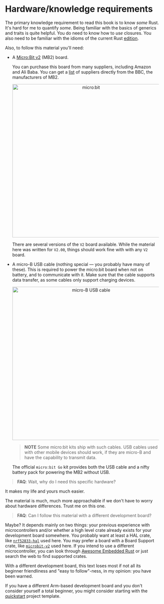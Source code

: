 # Hardware/knowledge requirements

The primary knowledge requirement to read this book is to know *some* Rust. It's hard for me to
quantify *some*. Being familiar with the basics of generics and traits is quite helpful. You do need
to know how to *use* closures. You also need to be familiar with the idioms of the current Rust
[edition].

[edition]: https://rust-lang-nursery.github.io/edition-guide/

Also, to follow this material you'll need:

- A [Micro:Bit v2] (MB2) board.

  [micro:bit v2]: https://tech.microbit.org/hardware/

  You can purchase this board from many suppliers, including
  Amazon and Ali Baba. You can get a [list][0] of suppliers
  directly from the BBC, the manufacturers of MB2.

  [0]: https://microbit.org/buy/

  <p align="center">
  <img title="micro:bit" src="../assets/microbit-v2.jpg" width="500" />
  </p>

  There are several versions of the `V2` board
  available. While the material here was written for `V2.00`,
  things should work fine with with any `V2` board.

- A micro-B USB cable (nothing special — you probably have many of these). This is required
  to power the micro:bit board when not on battery, and to communicate with it.  Make sure
  that the cable supports data transfer, as some cables only support charging devices.

  <p align="center">
  <img title="micro-B USB cable" src="../assets/usb-cable.jpg" width="500" />
  </p>

  > **NOTE** Some micro:bit kits ship with such cables.  USB cables used with other mobile
  > devices should work, if they are micro-B and have the capability to transmit data.

  The official `micro:bit Go` kit provides both the USB cable and a nifty battery pack for powering
  the MB2 without USB.

> **FAQ**: Wait, why do I need this specific hardware?

It makes my life and yours much easier.

The material is much, much more approachable if we don't have to worry about hardware differences.
Trust me on this one.

> **FAQ**: Can I follow this material with a different development board?

Maybe? It depends mainly on two things: your previous experience with microcontrollers and/or
whether a high level crate already exists for your development board somewhere. You probably want at
least a HAL crate, like [`nrf52833-hal`] used here.  You may prefer a board with a Board Support crate,
like [`microbit-v2`] used here.  If you intend to use a different microcontroller, you can look
through [Awesome Embedded Rust] or just search the web to find supported crates.

[`microbit-v2`]: https://docs.rs/microbit-v2
[`nrf52833-hal`]: https://docs.rs/nrf52833-hal
[Awesome Embedded Rust]: https://github.com/rust-embedded/awesome-embedded-rust

With a different development board, this text loses most if not all its beginner friendliness and
"easy to follow"-ness, in my opinion: you have been warned.

If you have a different Arm-based development board and you don't consider yourself a total
beginner, you might consider starting with the [quickstart] project template.

[quickstart]: https://rust-embedded.github.io/cortex-m-quickstart/cortex_m_quickstart/
